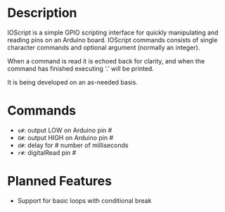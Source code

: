 # Description
 
IOScript is a simple GPIO scripting interface for quickly manipulating
and reading pins on an Arduino board. IOScript commands consists of
single character commands and optional argument (normally an integer). 

When a command is read it is echoed back for clarity, and when the
command has finished executing '.' will be printed.

It is being developed on an as-needed basis.

# Commands

- `o#`: output LOW on Arduino pin #
- `O#`: output HIGH on Arduino pin #
- `d#`: delay for # number of milliseconds
- `r#`: digitalRead pin #

# Planned Features

- Support for basic loops with conditional break
